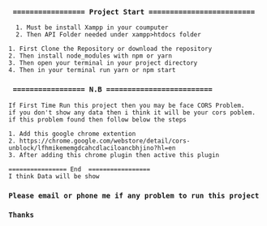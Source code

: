 ### ` ================= Project Start =========================`
```
  1. Must be install Xampp in your coumputer
  2. Then API Folder needed under xampp>htdocs folder
```

```
1. First Clone the Repository or download the repository
2. Then install node_modules with npm or yarn
3. Then open your terminal in your project directory
4. Then in your terminal run yarn or npm start

```


### ` ================= N.B =========================`

```
If First Time Run this project then you may be face CORS Problem. 
if you don't show any data then i think it will be your cors poblem. if this problem found then follow below the steps

1. Add this google chrome extention
2. https://chrome.google.com/webstore/detail/cors-unblock/lfhmikememgdcahcdlaciloancbhjino?hl=en
3. After adding this chrome plugin then active this plugin

================ End  =================
I think Data will be show
```

### `Please email or phone me if any problem to run this project`

### `Thanks`
